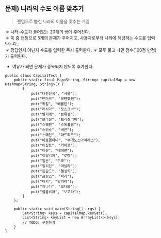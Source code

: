 ## 문제) 나라의 수도 이름 맞추기  
> 랜덤으로 뽑힌 나라의 이름을 맞추는 게임  
  
＊ 나라-수도가 들어있는 20개의 쌍이 주어진다.  
＊ 이 중 랜덤으로 5개의 문제가 주어지고, 사용자로부터 나라에 해당하는 수도를 입력 받는다.  
＊ 정답인지 아닌지 수도를 입력한 즉시 출력한다.
＊ 모두 풀고 나면 점수(100점 만점)가 출력된다.  

+ 여유가 되면 문제가 중복되지 않도록 추가한다.

```
public class CapitalTest {
	public static final Map<String, String> capitalMap = new HashMap<String, String>() {
	    {
	        put("대한민국", "서울");
	        put("덴마크", "코펜하겐");
	        put("독일", "베를린");
	        put("러시아", "모스크바");
	        put("벨기에", "브뤼셀");
	        put("브라질", "브라질리아");
	        put("스웨덴", "스톡홀름");
	        put("스위스", "베른");
	        put("스페인", "마드리드");
	        put("아르헨티나", "부에노스아이레스");
	        put("이집트", "카이로");
	        put("이란", "테헤란");
	        put("이탈리아", "로마");
	        put("일본", "도쿄");
	        put("필리핀", "마닐라");
	        put("핀란드", "헬싱키");
	        put("프랑스", "파리");
	        put("터키", "앙카라");
	        put("캐나다", "오타와");
	        put("콜롬비아", "보고타");
	    }
	};
	
	public static void main(String[] args) {
		Set<String> keys = capitalMap.keySet();
		List<String> keyList = new ArrayList<>(keys);
		// TODO: 구현하기
	}
}
```